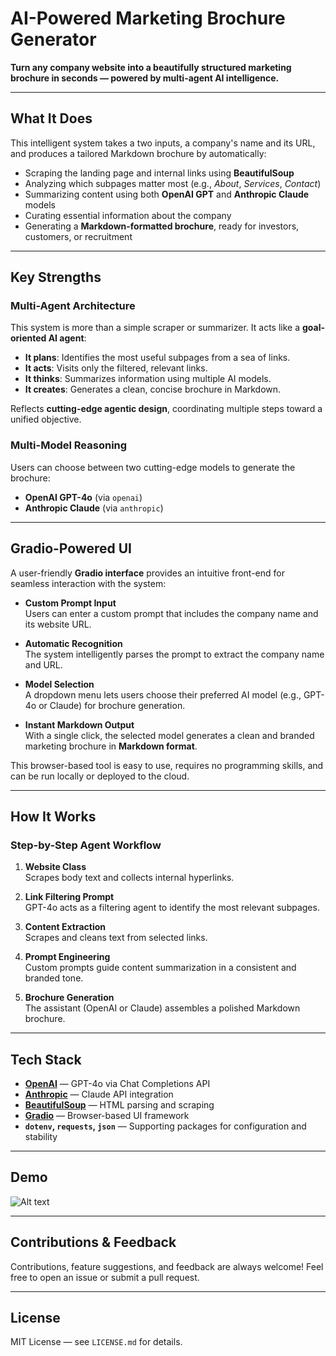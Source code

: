 #  AI-Powered Marketing Brochure Generator

**Turn any company website into a beautifully structured marketing brochure in seconds — powered by multi-agent AI intelligence.**

---

##  What It Does

This intelligent system takes a two inputs, a company's name and its URL, and produces a tailored Markdown brochure by automatically:

- Scraping the landing page and internal links using **BeautifulSoup**
- Analyzing which subpages matter most (e.g., *About*, *Services*, *Contact*)
- Summarizing content using both **OpenAI GPT** and **Anthropic Claude** models
- Curating essential information about the company
- Generating a **Markdown-formatted brochure**, ready for investors, customers, or recruitment
---

## Key Strengths

### Multi-Agent Architecture

This system is more than a simple scraper or summarizer. It acts like a **goal-oriented AI agent**:

- **It plans**: Identifies the most useful subpages from a sea of links.
- **It acts**: Visits only the filtered, relevant links.
- **It thinks**: Summarizes information using multiple AI models.
- **It creates**: Generates a clean, concise brochure in Markdown.

Reflects **cutting-edge agentic design**, coordinating multiple steps toward a unified objective.

### Multi-Model Reasoning

Users can choose between two cutting-edge models to generate the brochure: 

- **OpenAI GPT-4o** (via `openai`)
- **Anthropic Claude** (via `anthropic`)

---

## Gradio-Powered UI

A user-friendly **Gradio interface** provides an intuitive front-end for seamless interaction with the system:

- **Custom Prompt Input**  
  Users can enter a custom prompt that includes the company name and its website URL.

- **Automatic Recognition**  
  The system intelligently parses the prompt to extract the company name and URL.

- **Model Selection**  
  A dropdown menu lets users choose their preferred AI model (e.g., GPT-4o or Claude) for brochure generation.

- **Instant Markdown Output**  
  With a single click, the selected model generates a clean and branded marketing brochure in **Markdown format**.

This browser-based tool is easy to use, requires no programming skills, and can be run locally or deployed to the cloud.

---

## How It Works

### Step-by-Step Agent Workflow

1. **Website Class**  
   Scrapes body text and collects internal hyperlinks.

2. **Link Filtering Prompt**  
   GPT-4o acts as a filtering agent to identify the most relevant subpages.

3. **Content Extraction**  
   Scrapes and cleans text from selected links.

4. **Prompt Engineering**  
   Custom prompts guide content summarization in a consistent and branded tone.

5. **Brochure Generation**  
   The assistant (OpenAI or Claude) assembles a polished Markdown brochure.

---

## Tech Stack

- **[OpenAI](https://openai.com)** — GPT-4o via Chat Completions API
- **[Anthropic](https://www.anthropic.com/)** — Claude API integration
- **[BeautifulSoup](https://www.crummy.com/software/BeautifulSoup/)** — HTML parsing and scraping
- **[Gradio](https://gradio.app/)** — Browser-based UI framework
- **`dotenv`, `requests`, `json`** — Supporting packages for configuration and stability

---

## Demo 
![Alt text](images/output.gif)

---

## Contributions & Feedback

Contributions, feature suggestions, and feedback are always welcome! Feel free to open an issue or submit a pull request.

---
## License

MIT License — see `LICENSE.md` for details.
